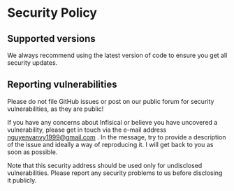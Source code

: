 # Security Policy

## Supported versions

We always recommend using the latest version of code to ensure you get all security updates.

## Reporting vulnerabilities

Please do not file GitHub issues or post on our public forum for security vulnerabilities, as they are public!

If you have any concerns about Infisical or believe you have uncovered a vulnerability, please get in touch via the e-mail address nguyenvanvy1999@gmail.com . In the message, try to provide a description of the issue and ideally a way of reproducing it. I will get back to you as soon as possible.

Note that this security address should be used only for undisclosed vulnerabilities. Please report any security problems to us before disclosing it publicly.